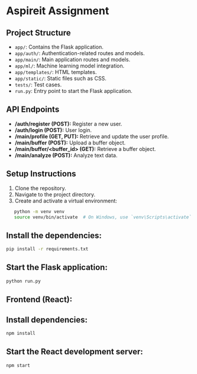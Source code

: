 # Aspireit Assignment

## Project Structure
- `app/`: Contains the Flask application.
- `app/auth/`: Authentication-related routes and models.
- `app/main/`: Main application routes and models.
- `app/ml/`: Machine learning model integration.
- `app/templates/`: HTML templates.
- `app/static/`: Static files such as CSS.
- `tests/`: Test cases.
- `run.py`: Entry point to start the Flask application.

## API Endpoints

- **/auth/register (POST):** Register a new user.
- **/auth/login (POST):** User login.
- **/main/profile (GET, PUT):** Retrieve and update the user profile.
- **/main/buffer (POST):** Upload a buffer object.
- **/main/buffer/<buffer_id> (GET):** Retrieve a buffer object.
- **/main/analyze (POST):** Analyze text data.

## Setup Instructions

1. Clone the repository.
2. Navigate to the project directory.
3. Create and activate a virtual environment:

```bash
   python -m venv venv
   source venv/bin/activate  # On Windows, use `venv\Scripts\activate`
```

## Install the dependencies:

```bash
pip install -r requirements.txt   

```

## Start the Flask application:
```bash
python run.py
```


## Frontend (React):

## Install dependencies:

```bash
npm install
```

## Start the React development server:

```bash
npm start
```


